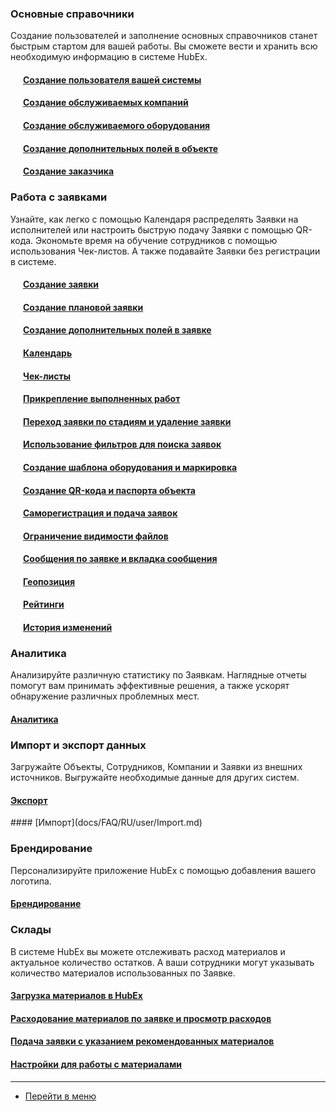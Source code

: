<script type="text/javascript">
    (function (m, e, t, r, i, k, a) {
        m[i] = m[i] || function () {
            (m[i].a = m[i].a || []).push(arguments)
        };
        m[i].l = 1 * new Date();
        k = e.createElement(t), a = e.getElementsByTagName(t)[0], k.async = 1, k.src = r, a.parentNode.insertBefore(k, a)
    })
    (window, document, "script", "https://mc.yandex.ru/metrika/tag.js", "ym");
    ym('{{ site.yandex_metric }}', "init", {
        id: '{{ site.yandex_metric }}',
        clickmap: true,
        trackLinks: true,
        accurateTrackBounce: true,
        webvisor: true
    });
</script>
<noscript>
    <div><img src="https://mc.yandex.ru/watch/'{{ site.yandex_metric }}'" style="position:absolute; left:-9999px;"
              alt=""/></div>
</noscript>
<!-- /Yandex.Metrika counter -->
<link rel="stylesheet" type="text/css" href="/assets/css/styles.css">

<!--Для успешного начала работы выполните следующие шаги:-->
### Основные справочники
Создание пользователей и заполнение основных справочников станет быстрым стартом для вашей работы. Вы сможете вести и хранить всю необходимую информацию в системе HubEx.
<!--#### [Создание пользователя вашей системы](docs/FAQ/RU/user/CreatingUser.md)-->
<h4 style="padding-left: 20px;">
    <a href="/docs/FAQ/RU/user/CreatingUser.html">Создание пользователя вашей системы</a>
</h4>
<h4 style="padding-left: 20px;">
    <a href="/docs/FAQ/RU/user/CreatingCompany.html">Создание обслуживаемых компаний</a>
</h4>
<h4 style="padding-left: 20px;">
    <a href="/docs/FAQ/RU/user/CreatingObjects.html">Создание обслуживаемого оборудования</a>
</h4>
<h4 style="padding-left: 20px;">
    <a href="/docs/FAQ/RU/user/AdditionalFieldsObject.html">Создание дополнительных полей в объекте</a>
</h4>
<h4 style="padding-left: 20px;">
    <a href="/docs/FAQ/RU/user/CreatingCustomer.html">Создание заказчика</a>
</h4>
<!--#### [Создание дополнительных полей в объекте](docs/FAQ/RU/user/AdditionalFieldsObject.md)
#### [Создание заказчика](docs/FAQ/RU/user/CreatingCustomer.html)-->

### Работа с заявками
Узнайте, как легко с помощью Календаря распределять Заявки на исполнителей или настроить быструю подачу Заявки с помощью QR-кода. Экономьте время на обучение сотрудников с помощью использования Чек-листов. А также подавайте Заявки без регистрации в системе.
<h4 style="padding-left: 20px;">
    <a href="/docs/FAQ/RU/user/CreatingTicket.html">Создание заявки</a>
</h4>
<h4 style="padding-left: 20px;">
    <a href="/docs/FAQ/RU/user/PlannedTickets.html">Создание плановой заявки</a>
</h4>
<h4 style="padding-left: 20px;">
    <a href="/docs/FAQ/RU/user/AdditionalFields.html">Создание дополнительных полей в заявке</a>
</h4>

<!--
#### [Создание заявки](docs/FAQ/RU/user/CreatingTicket.md)
#### [Создание плановой заявки](docs/FAQ/RU/user/PlannedTickets.md)
#### [Создание дополнительных полей в заявке](docs/FAQ/RU/user/AdditionalFields.md)-->

<h4 style="padding-left: 20px;">
    <a href="/docs/FAQ/RU/user/Calendar.html">Календарь</a>
</h4>
<h4 style="padding-left: 20px;">
    <a href="/docs/FAQ/RU/user/Checklists.html">Чек-листы</a>
</h4>
<h4 style="padding-left: 20px;">
    <a href="/docs/FAQ/RU/user/AttachingFiles.html">Прикрепление выполненных работ</a>
</h4>
<h4 style="padding-left: 20px;">
    <a href="/docs/FAQ/RU/user/ChangingStatus.html">Переход заявки по стадиям и удаление заявки</a>
</h4>

<!--
#### [Чеклисты](docs/FAQ/RU/user/Checklists.md)
#### [Прикрепление выполненных работ](docs/FAQ/RU/user/AttachingFiles.md)
#### [Переход заявки по стадиям и удаление заявки](docs/FAQ/RU/user/ChangingStatus.md)-->

<h4 style="padding-left: 20px;">
    <a href="/docs/FAQ/RU/user/Filters.html">Использование фильтров для поиска заявок</a>
</h4>
<h4 style="padding-left: 20px;">
    <a href="/docs/FAQ/RU/user/CreatingObjTemplates.html">Создание шаблона оборудования и маркировка</a>
</h4>

<!--
#### [Создание шаблона оборудования и маркировка](docs/FAQ/RU/user/CreatingObjTemplates.md)-->

<h4 style="padding-left: 20px;">
    <a href="/docs/FAQ/RU/user/CreatingTaskTemplates.html">Создание QR-кода и паспорта объекта</a>
</h4>
<h4 style="padding-left: 20px;">
    <a href="/docs/FAQ/RU/user/SelfRegister.html">Саморегистрация и подача заявок</a>
</h4>
<h4 style="padding-left: 20px;">
    <a href="/docs/FAQ/RU/user/ViewRestriction.html">Ограничение видимости файлов</a>
</h4>
<h4 style="padding-left: 20px;">
    <a href="/docs/FAQ/RU/user/Messages.html">Сообщения по заявке и вкладка сообщения</a>
</h4>
<h4 style="padding-left: 20px;">
    <a href="/docs/FAQ/RU/user/GeoPosition.html">Геопозиция</a>
</h4>
<h4 style="padding-left: 20px;">
    <a href="/docs/FAQ/RU/user/Ratings.html">Рейтинги</a>
</h4>
<h4 style="padding-left: 20px;">
    <a href="/docs/FAQ/RU/user/HistoryOfChanges.html">История изменений</a>
</h4>

<!--
#### [Саморегистрация и подача заявок](docs/FAQ/RU/user/SelfRegister.md)
#### [Ограничение видимости файлов](docs/FAQ/RU/user/ViewRestriction.md)
#### [Сообщения по заявке и вкладка сообщения](docs/FAQ/RU/user/Messages.md)
#### [Геопозиция](docs/FAQ/RU/user/GeoPosition.md)
#### [Рейтинги](docs/FAQ/RU/user/Ratings.md)
#### [История изменений](docs/FAQ/RU/user/HistoryOfChanges.md)-->

### Аналитика
Анализируйте различную статистику по Заявкам. Наглядные отчеты помогут вам принимать эффективные решения, а также ускорят обнаружение различных проблемных мест.
#### [Аналитика](docs/FAQ/RU/user/Analytics.md)

### Импорт и экспорт данных
Загружайте Объекты, Сотрудников, Компании и Заявки из внешних источников. Выгружайте необходимые данные для других систем.
<h4>
    <a href="/docs/FAQ/RU/user/Export.html">Экспорт</a><span class="updated-badge" title="20.02.2020"></span>
</h4>
#### [Импорт](docs/FAQ/RU/user/Import.md)

### Брендирование
Персонализируйте приложение HubEx с помощью добавления вашего логотипа.
#### [Брендирование](docs/FAQ/RU/user/Branding.md)

### Склады
В системе HubEx вы можете отслеживать расход материалов и актуальное количество остатков. А ваши сотрудники могут указывать количество материалов использованных по Заявке.
<h4>
    <a href="/docs/FAQ/RU/user/Materials.html">Загрузка материалов в HubEx</a><span class="new-badge"
                                                                                    title="01.03.2020"></span>
</h4>
<h4>
    <a href="/docs/FAQ/RU/user/Withdrawals.html">Расходование материалов по заявке и просмотр расходов</a><span
        class="new-badge" title="01.03.2020"></span>
</h4>
<h4>
    <a href="/docs/FAQ/RU/user/TicketWithMaterials.html">Подача заявки с указанием рекомендованных материалов</a><span
        class="new-badge" title="01.03.2020"></span>
</h4>
<h4>
    <a href="/docs/FAQ/RU/user/SettingsWithMaterials.html">Настройки для работы с материалами</a><span class="new-badge"
                                                                                                       title="01.03.2020"></span>
</h4>

____
- [Перейти в меню](http://wiki.hubex.ru)
